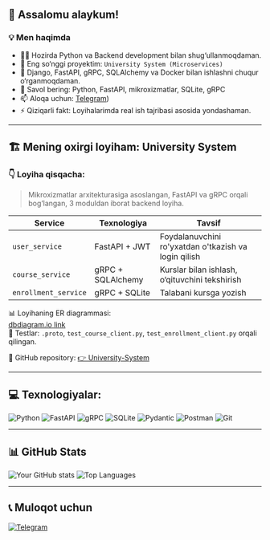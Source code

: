 ## 👋 Assalomu alaykum!

### 💡 Men haqimda

- 🧑‍💻 Hozirda Python va Backend development bilan shug‘ullanmoqdaman.
- 🔭 Eng so‘nggi proyektim: `University System (Microservices)`
- 🌱 Django, FastAPI, gRPC, SQLAlchemy va Docker bilan ishlashni chuqur o‘rganmoqdaman.
- 💬 Savol bering: Python, FastAPI, mikroxizmatlar, SQLite, gRPC
- 📫 Aloqa uchun: [Telegram](https://t.me/d_jumanazarov))
- ⚡ Qiziqarli fakt: Loyihalarimda real ish tajribasi asosida yondashaman.

---

## 🏗 Mening oxirgi loyiham: **University System**

### 👇 Loyiha qisqacha:
> Mikroxizmatlar arxitekturasiga asoslangan, FastAPI va gRPC orqali bog‘langan, 3 moduldan iborat backend loyiha.

| Service             | Texnologiya | Tavsif |
|---------------------|-------------|--------|
| `user_service`      | FastAPI + JWT | Foydalanuvchini ro'yxatdan o'tkazish va login qilish |
| `course_service`    | gRPC + SQLAlchemy | Kurslar bilan ishlash, o‘qituvchini tekshirish |
| `enrollment_service`| gRPC + SQLite | Talabani kursga yozish |

📊 Loyihaning ER diagrammasi:  
[dbdiagram.io link](https://dbdiagram.io)  
🧪 Testlar: `.proto`, `test_course_client.py`, `test_enrollment_client.py` orqali qilingan.

🔗 GitHub repository: [👉 University-System](https://github.com/sening-username/university-system)

---

## 💻 Texnologiyalar:

![Python](https://img.shields.io/badge/python-3670A0?style=for-the-badge&logo=python&logoColor=ffdd54)
![FastAPI](https://img.shields.io/badge/FastAPI-005571?style=for-the-badge&logo=fastapi)
![gRPC](https://img.shields.io/badge/gRPC-4285F4?style=for-the-badge&logo=grpc)
![SQLite](https://img.shields.io/badge/sqlite-%2307405e.svg?style=for-the-badge&logo=sqlite&logoColor=white)
![Pydantic](https://img.shields.io/badge/pydantic-294E88?style=for-the-badge)
![Postman](https://img.shields.io/badge/Postman-FF6C37?style=for-the-badge&logo=postman&logoColor=white)
![Git](https://img.shields.io/badge/git-%23F05033.svg?style=for-the-badge&logo=git&logoColor=white)

---

## 📊 GitHub Stats

![Your GitHub stats](https://github-readme-stats.vercel.app/api?username=YOUR_GITHUB_USERNAME&show_icons=true&theme=radical)
![Top Languages](https://github-readme-stats.vercel.app/api/top-langs/?username=YOUR_GITHUB_USERNAME&layout=compact&theme=radical)

---

## 📞 Muloqot uchun
[![Telegram](https://img.shields.io/badge/Telegram-blue?style=flat&logo=telegram&labelColor=blue)](https://t.me/d_jumanazarov)
